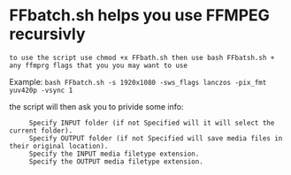 # FFbatch.sh helps you use FFMPEG recursivly 
    
    to use the script use chmod +x FFbath.sh then use bash FFbatsh.sh + any ffmprg flags that you you may want to use
    
Example: `bash FFbatch.sh -s 1920x1080 -sws_flags lanczos -pix_fmt yuv420p -vsync 1`

  the script will then ask you to privide some info:
  
         Specify INPUT folder (if not Specified will it will select the current folder).
         Specify OUTPUT folder (if not Specified will save media files in their original location).
         Specify the INPUT media filetype extension.
         Specify the OUTPUT media filetype extension.
